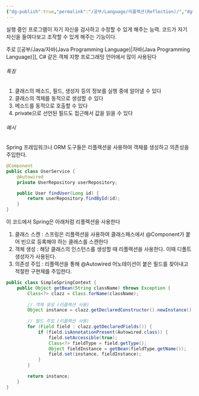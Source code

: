 ```yaml
---
{"dg-publish":true,"permalink":"/공부/Language/리플렉션(Reflection)/","dgPassFrontmatter":true}
---
```



실행 중인 프로그램이 자기 자신을 검사하고 수정할 수 있게 해주는 능력.
코드가 자기 자신을 들여다보고 조작할 수 있게 해주는 기능이다.

주로 [[공부/Java/자바(Java Programming Language)\|자바(Java Programming Language)]], C# 같은 객체 지향 프로그래밍 언어에서 많이  사용된다

###### 특징

1. 클래스의 메소드, 필드, 생성자 등의 정보를 실행 중에 알아낼 수 있다
2. 클래스의 객체를 동적으로 생성할 수 있다
3. 메소드를 동적으로 호출할 수 있다
4. private으로 선언된 필드도 접근해서 값을 읽을 수 있다

###### 예시

Spring 프레임워크나 ORM 도구들은 리플렉션을 사용하여 객체를 생성하고 의존성을 주입한다.

```java
@Component
public class UserService {
    @Autowired
    private UserRepository userRepository;

    public User findUser(Long id) {
        return userRepository.findById(id);
    }
}
```

이 코드에서 Spring은 아래처럼 리플렉션을 사용한다

1. 클래스 스캔 : 스프링은 리플렉션을 사용하여 클래스패스에서 @Component가 붙어 빈으로 등록해야 하는 클래스를 스캔한다
2. 객체 생성 : 해당 클래스의 인스턴스를 생성할 때 리플렉션을 사용한다. 이때 디폴트 생성자가 사용된다.
3. 의존성 주입 : 리플렉션을 통해 @Autowired 어노테이션이 붙은 필드를 찾아내고 적절한 구현체를 주입한다.

```java
public class SimpleSpringContext {
    public Object getBean(String className) throws Exception {
        Class<?> clazz = Class.forName(className);
        
        // 객체 생성 (리플렉션 사용)
        Object instance = clazz.getDeclaredConstructor().newInstance();
        
        // 필드 주입 (리플렉션 사용)
        for (Field field : clazz.getDeclaredFields()) {
            if (field.isAnnotationPresent(Autowired.class)) {
                field.setAccessible(true);
                Class<?> fieldType = field.getType();
                Object fieldInstance = getBean(fieldType.getName());
                field.set(instance, fieldInstance);
            }
        }
        
        return instance;
    }
}
```